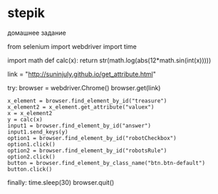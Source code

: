 ﻿# stepik
домашнее задание


from selenium import webdriver
import time

import math
def calc(x):
    return str(math.log(abs(12*math.sin(int(x)))))

link = "http://suninjuly.github.io/get_attribute.html"

try:
    browser = webdriver.Chrome()
    browser.get(link)

    x_element = browser.find_element_by_id("treasure")
    x_element2 = x_element.get_attribute("valuex")
    x = x_element2
    y = calc(x)
    input1 = browser.find_element_by_id("answer")
    input1.send_keys(y)
    option1 = browser.find_element_by_id("robotCheckbox")
    option1.click()
    option2 = browser.find_element_by_id("robotsRule")
    option2.click()
    button = browser.find_element_by_class_name("btn.btn-default")
    button.click()

finally:
	time.sleep(30)
	browser.quit()

